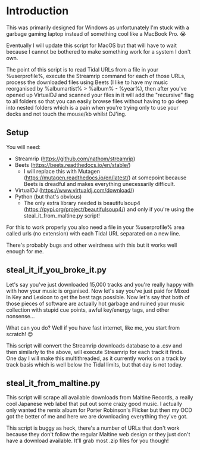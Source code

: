 # Introduction

This was primarily designed for Windows as unfortunately I'm stuck with a garbage gaming laptop instead of something cool like a MacBook Pro. 😭

Eventually I will update this script for MacOS but that will have to wait because I cannot be bothered to make something work for a system I don't own.

The point of this script is to read Tidal URLs from a file in your %userprofile%, execute the Streamrip command for each of those URLs, process the downloaded files using Beets (I like to have my music reorganised by %albumartist% > %album% - %year%), then after you've opened up VirtualDJ and scanned your files in it will add the "recursive" flag to all folders so that you can easily browse files without having to go deep into nested folders which is a pain when you're trying only to use your decks and not touch the mouse/kb whilst DJ'ing.

## Setup

You will need:
 - Streamrip (https://github.com/nathom/streamrip)
 - Beets (https://beets.readthedocs.io/en/stable/)
   - I will replace this with Mutagen (https://mutagen.readthedocs.io/en/latest/) at somepoint because Beets is dreadful and makes everything unecessarily difficult.
 - VirtualDJ (https://www.virtualdj.com/download/)
 - Python (but that's obvious)
   - The only extra library needed is beautifulsoup4 (https://pypi.org/project/beautifulsoup4/) and only if you're using the steal_it_from_maltine.py script!

For this to work properly you also need a file in your %userprofile% area called urls (no extension) with each Tidal URL separated on a new line.

There's probably bugs and other weirdness with this but it works well enough for me.

## steal_it_if_you_broke_it.py

Let's say you've just downloaded 15,000 tracks and you're really happy with with how your music is organised. Now let's say you've just paid for Mixed In Key and Lexicon to get the best tags possible. Now let's say that both of those pieces of software are actually hot garbage and ruined your music collection with stupid cue points, awful key/energy tags, and other nonsense...

What can you do? Well if you have fast internet, like me, you start from scratch! 😊

This script will convert the Streamrip downloads database to a .csv and then similarly to the above, will execute Streamrip for each track it finds. One day I will make this multithreaded, as it currently works on a track by track basis which is well below the Tidal limits, but that day is not today.

## steal_it_from_maltine.py

This script will scrape all available downloads from Maltine Records, a really cool Japanese web label that put out some crazy good music. I actually only wanted the remix album for Porter Robinson's Flicker but then my OCD got the better of me and here we are downloading everything they've got.

This script is buggy as heck, there's a number of URLs that don't work because they don't follow the regular Maltine web design or they just don't have a download available. It'll grab most .zip files for you though!
